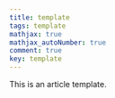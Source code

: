 ```yaml
---
title: template
tags: template
mathjax: true
mathjax_autoNumber: true
comment: true
key: template
---
```


This is an article template.